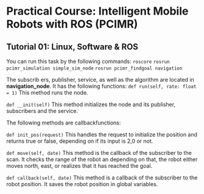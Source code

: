 # Practical Course: Intelligent Mobile Robots with ROS (PCIMR)

## Tutorial 01: Linux, Software & ROS

You can run this task by the following commands: 
`roscore` 
`rosrun pcimr_simulation simple_sim_node`
`rosrun pcimr_findgoal navigation`

The subscrib
ers, publisher, service, as well as the algorithm are located in **navigation_node**. 
It has the following functions:
`def run(self, rate: float = 1)`
This method runs the node. 

`def __init(self)`
This method initializes the node and its publisher, subscribers and the service.

The following methods are callbackfunctions: 

`def init_pos(request)` 
This handles the request to initialize the position and returns true or false, depending on if its input is 2,0 or not.

`def move(self, date)` 
This method is the callback of the subscriber to the scan. It checks the range of the robot an depending on that, the robot either moves north, east, or realizes that it has reached the goal. 


`def callback(self, date)`
This method is a callback of the subscriber to the robot position. It saves the robot position in global variables. 
